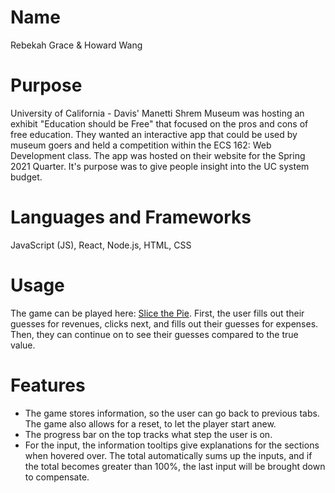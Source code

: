 # Name
Rebekah Grace & Howard Wang

# Purpose
 University of California - Davis' Manetti Shrem Museum was hosting an exhibit "Education should be Free" that focused on the pros and cons of free education. They wanted an interactive app that could be used by museum goers and held a competition within the ECS 162: Web Development class. The app was hosted on their website for the Spring 2021 Quarter. It's purpose was to give people insight into the UC system budget.
  
 
# Languages and Frameworks
  JavaScript (JS), React, Node.js, HTML, CSS
  
# Usage
  The game can be played here: [Slice the Pie](https://slice-the-pie.glitch.me/).  First, the user fills out their guesses for revenues, clicks next, and fills out their guesses for expenses. Then, they can continue on to see their guesses compared to the true value. 
  
 # Features
 - The game stores information, so the user can go back to previous tabs. The game also allows for a reset, to let the player start anew.
 - The progress bar on the top tracks what step the user is on.
 - For the input, the information tooltips give explanations for the sections when hovered over.  The total automatically sums up the inputs, and if the total becomes greater than 100%, the last input will be brought down to compensate.
  
